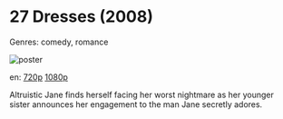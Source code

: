 # 27 Dresses (2008)

Genres: comedy, romance

![poster](http://image.tmdb.org/t/p/w500/gCuWcThDlxKjsoG1FoAgM6HmiR4.jpg)

en:
  [720p](magnet:?xt=urn:btih:8CBD3F2D793679284CCCF66B9BAACF2E266348AD&tr=udp://glotorrents.pw:6969/announce&tr=udp://tracker.opentrackr.org:1337/announce&tr=udp://torrent.gresille.org:80/announce&tr=udp://tracker.openbittorrent.com:80&tr=udp://tracker.coppersurfer.tk:6969&tr=udp://tracker.leechers-paradise.org:6969&tr=udp://p4p.arenabg.ch:1337&tr=udp://tracker.internetwarriors.net:1337)
  [1080p](magnet:?xt=urn:btih:4A0BF7B14652B8EA7B395472EF250214A7D8CD69&tr=udp://glotorrents.pw:6969/announce&tr=udp://tracker.opentrackr.org:1337/announce&tr=udp://torrent.gresille.org:80/announce&tr=udp://tracker.openbittorrent.com:80&tr=udp://tracker.coppersurfer.tk:6969&tr=udp://tracker.leechers-paradise.org:6969&tr=udp://p4p.arenabg.ch:1337&tr=udp://tracker.internetwarriors.net:1337)
  


Altruistic Jane finds herself facing her worst nightmare as her younger sister announces her engagement to the man Jane secretly adores.